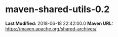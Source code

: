 # maven-shared-utils-0.2

**Last Modified:** 2018-06-18 22:42:00.0
**Maven URL:** https://maven.apache.org/shared-archives/
